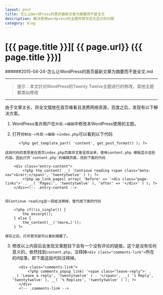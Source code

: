 ```yaml
---
layout: post
title: 怎么让WordPress的首页最新文章为摘要而不是全文
description: 解决使用wordpress的主题时首页全文显示的问题
category: blog
---
```

# [{{ page.title }}][ {{ page.url}}  ({{ page.title }})]
######2015-04-24-怎么让WordPress的首页最新文章为摘要而不是全文.md


* * *

> 提示：本文针对WordPress的Twenty Twelve主题进行的修改，其他主题都类似修改

* * *

由于文章太长，将全文摆放在首页难看且浪费网络资源，百度之后，发现有以下解决方案。

  1. WordPress准许用户在`外观->编辑`中修改本WordPress使用的主题。
  2. 打开`控制台->外观->编辑->index.php`可以看到以下代码

        <?php /* Start the Loop */ ?>
        <?php while ( have_posts() ) : the_post(); ?>
            <?php get_template_part( 'content', get_post_format() ); ?>
        <?php endwhile; ?>

        
    这段代码的意思是在首页index.php页面将文章呈现出来，使用content.php 模板显示这些内容。因此打开`content.php`的编辑页面，找到下面的代码
        
        <div class="entry-content">
            <?php the_content( __( 'Continue reading <span class="meta-nav">&rarr;</span>', 'twentytwelve' ) ); ?>
            <?php wp_link_pages( array( 'before' => '<div class="page-links">' . __( 'Pages:', 'twentytwelve' ), 'after' => '</div>' ) ); ?>
        </div><!-- .entry-content -->

    
    将Continue reading这一段给注释掉，替代成下面的代码
    
        <?php if(!is_single()) {
            the_excerpt();
        } else {
            the_content(__('(more…)'));
        } ?>   
    
    保存之后，打开首页就可以看到摘要了。
    

  3. 修改以上内容后会发现文章题目下会有一个没有评论的链接。这个是没有任何意义的，依然找到`content.php`，注释掉`<div class="comments-link">`所在的if段落，即下面这段代码注释掉。 

        <?php if ( comments_open() ) : ?>
            <div class="comments-link">
                <?php comments_popup_link( '<span class="leave-reply">' . __( 'Leave a reply', 'twentytwelve' ) . '</span>', __( '1 Reply', 'twentytwelve' ), __( '% Replies', 'twentytwelve' ) ); ?>
            </div>
            <!-- .comments-link -->
        <?php endif; // comments_open() ?>
